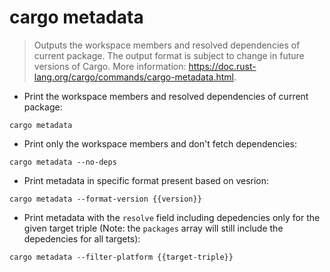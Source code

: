 # cargo metadata

> Outputs the workspace members and resolved dependencies of current package.
> The output format is subject to change in future versions of Cargo.
> More information: <https://doc.rust-lang.org/cargo/commands/cargo-metadata.html>.

- Print the workspace members and resolved dependencies of current package:

`cargo metadata`

- Print only the workspace members and don't fetch dependencies:

`cargo metadata --no-deps`

- Print metadata in specific format present based on vesrion:

`cargo metadata --format-version {{version}}`

- Print metadata with the `resolve` field including depedencies only for the given target triple (Note: the `packages` array will still include the depedencies for all targets):

`cargo metadata --filter-platform {{target-triple}}`
